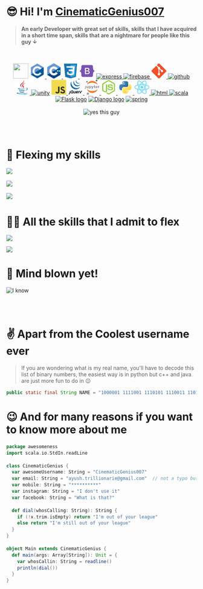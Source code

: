# 😎 Hi! I'm [CinematicGenius007](https://github.com/CinematicGenius007)

> #### An early **Developer** with great set of skills, skills that I have acquired in a short time span, skills that are a nightmare for people like this guy &#8595;

<br>

<p align="center">
  <a href="https://go.dev/"><img src="https://raw.githubusercontent.com/jmnote/z-icons/master/svg/go.svg" width="40" height="40"></a>
  <a href="https://devdocs.io/c/" target="_blank"> <img src="https://raw.githubusercontent.com/devicons/devicon/master/icons/c/c-original.svg" alt="c" width="40" height="40"/> </a>
  <a href="http://www.cppreference.com/" target="_blank"> <img src="https://raw.githubusercontent.com/devicons/devicon/master/icons/cplusplus/cplusplus-original.svg" alt="cplusplus" width="40" height="40"/> </a>
  <a href="https://www.w3schools.com/css/" target="_blank"> <img src="https://raw.githubusercontent.com/devicons/devicon/master/icons/css3/css3-original.svg" alt="css3" width="40" height="40"/> </a>
  <a href="https://getbootstrap.com" target="_blank"><img src="https://raw.githubusercontent.com/devicons/devicon/master/icons/bootstrap/bootstrap-plain.svg" alt="bootstrap" width="40" height="40"/></a>
  <a href="https://expressjs.com/" target="_blank"> <img src="https://icongr.am/devicon/express-original-wordmark.svg?size=128&color=ffffff" alt="express" width="40" height="40"/> <a href="https://firebase.google.com/" target="_blank"> <img src="https://www.vectorlogo.zone/logos/firebase/firebase-icon.svg" alt="firebase" width="40" height="40"/> </a>
  <a href="https://git-scm.com/" target="_blank"> <img src="https://raw.githubusercontent.com/devicons/devicon/master/icons/git/git-original.svg" alt="git" width="40" height="40"/> </a>
  <a href="https://github.com/" target="_blank"> <img src="https://github.githubassets.com/images/modules/logos_page/GitHub-Mark.png" alt="github" width="40" height="40"/> </a>
  <a href="https://www.java.com" target="_blank"> <img src="https://raw.githubusercontent.com/devicons/devicon/master/icons/java/java-original.svg" alt="java" width="40" height="40"/> </a>
  <a href="https://unity.com/"><img alt="unity" src="https://yt3.ggpht.com/dBwhvX2iF121h0UWumMKi5_4cPclBTKIdIm3KM9KroRUcLWrLkppDf67dIDH-i_YrBAupazR=s900-c-k-c0x00ffffff-no-rj" height="40" /></a>
  <a href="https://www.w3schools.com/js/" target="_blank"> <img src="https://raw.githubusercontent.com/devicons/devicon/master/icons/javascript/javascript-original.svg" alt="javascript" width="40" height="40"/> </a>
  <a href="https://www.jquery.com" target="_blank"> <img src="https://raw.githubusercontent.com/devicons/devicon/master/icons/jquery/jquery-original-wordmark.svg" alt="jquery" width="40" height="40"/> </a>
  <a href="https://jupyter.org/" target="_blank"> <img src="https://raw.githubusercontent.com/devicons/devicon/master/icons/jupyter/jupyter-original-wordmark.svg" alt="jupyter" width="40" height="40"/> </a>
  <a href="https://nodejs.org/" target="_blank"> <img src="https://raw.githubusercontent.com/devicons/devicon/master/icons/nodejs/nodejs-original.svg" alt="nodejs" width="40" height="40"/> </a>
  <a href="https://python.org/" target="_blank"> <img src="https://raw.githubusercontent.com/devicons/devicon/master/icons/python/python-original.svg" alt="python" width="40" height="40"/> </a>
  <a href="https://reactjs.org/" target="_blank"> <img src="https://raw.githubusercontent.com/devicons/devicon/master/icons/react/react-original.svg" alt="react" width="40" height="40"/> </a>
  <a href="https://www.w3schools.com/html/" target="_blank"> <img src="https://www.w3.org/html/logo/downloads/HTML5_Logo.svg" alt="html" width="40" height="40"/> </a>
  <a href="https://www.scala-lang.org/" target="_blank"> <img src="https://www.lightbend.com/assets/images/brand/scala/scala-logos/svg/scala-full-color.svg" alt="scala" height="40"/> </a>
  <a title="Armin Ronacher, Copyrighted free use, via Wikimedia Commons" href="https://commons.wikimedia.org/wiki/File:Flask_logo.svg"><img height="40" alt="Flask logo" src="https://miro.medium.com/max/438/1*0G5zu7CnXdMT9pGbYUTQLQ.png"></a>
  <a title="Django, Public domain, via Wikimedia Commons" href="https://commons.wikimedia.org/wiki/File:Django_logo.svg"><img height="40" alt="Django logo" src="https://www.djangoproject.com/m/img/logos/django-logo-negative.png"></a>
  <a href="https://spring.io/" target="_blank"> <img src="https://www.vectorlogo.zone/logos/springio/springio-ar21.svg" alt="spring" height="40"/> </a>
  <br><br>
  <img style="width: 300px;" src="https://i.chzbgr.com/full/9295338496/h2799B562/text-programming-snt-stressfulat-all-harold-22-years-oldd-makeamemeorg" alt="yes this guy" />
</p>

<br><br>

# 💪 Flexing my skills
  
<p>
  <img style="" src="https://github-readme-stats.vercel.app/api/pin?username=CinematicGenius007&repo=tic-tac-toe-ai&title_color=fff&icon_color=f9f9f9&text_color=9f9f9f&bg_color=151515&show_owner=true" />
</p>
<p>
  <img style="" src="https://github-readme-stats.vercel.app/api/pin?username=CinematicGenius007&repo=Chess&title_color=fff&icon_color=f9f9f9&text_color=9f9f9f&bg_color=151515&show_owner=true" />
</p>
<p>
  <img style="" src="https://github-readme-stats.vercel.app/api/pin?username=CinematicGenius007&repo=Movies-box-3&title_color=fff&icon_color=f9f9f9&text_color=9f9f9f&bg_color=151515&show_owner=true" />
</p>
  
<!-- - [Tic Tac Toe - AI](https://github.com/CinematicGenius007/tic-tac-toe-ai)
- [Chess](https://github.com/CinematicGenius007/Chess)
- [MoviesBox v3](https://github.com/CinematicGenius007/Movies-box-3) -->
  
# 💪💪 All the skills that I admit to flex

<p >
  <img style="width: 450px; display: block;" src="https://github-readme-stats.vercel.app/api?username=CinematicGenius007&show_icons=true&theme=gradient&count_private=false&bg_color=0,11998E,38EF7D&title_color=fff&text_color=fff&icon_color=79ff97" />
</p>
<p>
  <img style="width:450px; display: block;" src="https://github-readme-stats.vercel.app/api/top-langs/?username=CinematicGenius007&langs_count=8&count_private=false&bg_color=0,11998E,38EF7D&title_color=fff&text_color=fff&icon_color=79ff97" />
</p>

# 🤯 Mind blown yet!

![I know](https://i.imgur.com/TyP5EK9.gif)

<br><br>

# ✌️ Apart from the Coolest username ever

> If you are wondering what is my real name, you'll have to decode this list of binary numbers, the easiest way is in python but c++ and java are just more fun to do in 😉

```Java
public static final String NAME = "1000001 1111001 1110101 1110011 1101000 100000 1010011 1100001 1101001 1101110 1101001";
```

# 😉 And for many reasons if you want to know more about me

```Scala
package awesomeness
import scala.io.StdIn.readLine

class CinematicGenius {
  var awesomeUsername: String = "CinematicGenius007"
  var email: String = "ayush.trillionarie@gmail.com"  // not a typo but a well thought mistake
  var mobile: String = "**********"
  var instagram: String = "I don't use it"
  var facebook: String = "What is that?"
  
  def dial(whosCalling: String): String {
    if (!x.trim.isEmpty) return "I'm out of your league"
    else return "I'm still out of your league"
  }
}

object Main extends CinematicGenius {
  def main(args: Array[String]): Unit = {
    var whosCallin: String = readline()
    println(dial())
  }
}
```
